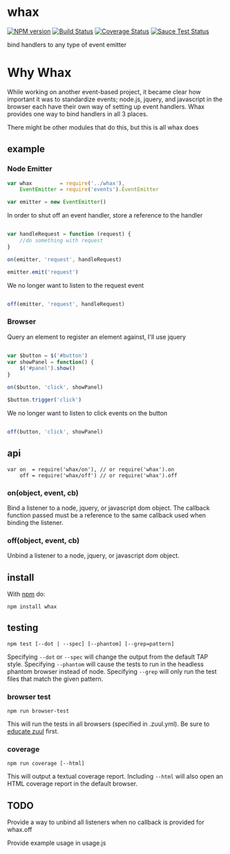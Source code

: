 # whax

[![NPM version](https://badge.fury.io/js/whax.png)](http://badge.fury.io/js/whax)
[![Build Status](https://travis-ci.org/Georgette/whax.svg?branch=master)](https://travis-ci.org/Georgette/whax)
[![Coverage Status](https://coveralls.io/repos/Georgette/whax/badge.png?branch=master)](https://coveralls.io/r/Georgette/whax?branch=master)
[![Sauce Test Status](https://saucelabs.com/browser-matrix/Georgette_github.svg)](https://saucelabs.com/u/Georgette_github)

bind handlers to any type of event emitter

# Why Whax

While working on another event-based project, it became clear how important it was to standardize events; node.js, jquery, and javascript in the browser each have their own way of setting up event handlers. Whax provides one way to bind handlers in all 3 places.

There might be other modules that do this, but this is all whax does


## example

### Node Emitter

```javascript
var whax         = require('../whax'),
    EventEmitter = require('events').EventEmitter

var emitter = new EventEmitter()

```
In order to shut off an event handler, store a reference to the handler

```javascript

var handleRequest = function (request) {
    //do something with request
}

on(emitter, 'request', handleRequest)

emitter.emit('request')

```

We no longer want to listen to the request event

```javascript

off(emitter, 'request', handleRequest)

```

### Browser

Query an element to register an element against, I'll use jquery

```javascript

var $button = $('#button')
var showPanel = function() {
    $('#panel').show()
}

on($button, 'click', showPanel)

$button.trigger('click')


```

We no longer want to listen to click events on the button

```javascript

off(button, 'click', showPanel)

```


## api

```
var on  = require('whax/on'), // or require('whax').on
    off = require('whax/off') // or require('whax').off

```

### on(object, event, cb)
Bind a listener to a node, jquery, or javascript dom object. The callback function passed must be a reference to the same callback used when binding the listener.


### off(object, event, cb)
Unbind a listener to a node, jquery, or javascript dom object.

## install

With [npm](https://npmjs.org) do:

```
npm install whax
```

## testing

`npm test [--dot | --spec] [--phantom] [--grep=pattern]`

Specifying `--dot` or `--spec` will change the output from the default TAP style.
Specifying `--phantom` will cause the tests to run in the headless phantom browser instead of node.
Specifying `--grep` will only run the test files that match the given pattern.

### browser test

`npm run browser-test`

This will run the tests in all browsers (specified in .zuul.yml). Be sure to [educate zuul](https://github.com/defunctzombie/zuul/wiki/cloud-testing#2-educate-zuul) first.


### coverage

`npm run coverage [--html]`

This will output a textual coverage report. Including `--html` will also open
an HTML coverage report in the default browser.


## TODO

Provide a way to unbind all listeners when no callback is provided for whax.off

Provide example usage in usage.js

